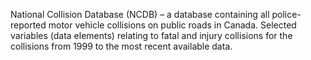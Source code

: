 National Collision Database (NCDB) – a database containing all police-reported motor vehicle collisions on public roads in Canada. Selected variables (data elements) relating to fatal and injury collisions for the collisions from 1999 to the most recent available data.

